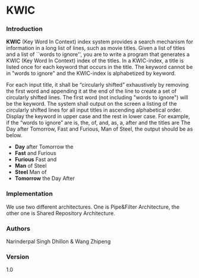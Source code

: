 KWIC
====

### Introduction
**KWIC** (Key Word In Context) index system provides a search mechanism for information in a long list of lines, such as movie titles. Given a list of titles and a list of ``words to ignore'', you are to write a program that generates a KWIC (Key Word In Context) index of the titles. In a KWIC-index, a title is listed once for each keyword that occurs in the title. The keyword cannot be in "words to ignore" and the KWIC-index is alphabetized by keyword.

For each input title, it shall be “circularly shifted” exhaustively by removing the first word and appending it at the end of the line to create a set of circularly shifted lines. The first word (not including "words to ignore") will be the keyword. The system shall output on the screen a listing of the circularly shifted lines for all input titles in ascending alphabetical order. Display the keyword in upper case and the rest in lower case.
For example, if the “words to ignore” are is, the, of, and, as, a, after and the titles are The Day after Tomorrow, Fast and Furious, Man of Steel, the output should be as below.

- **Day** after Tomorrow the
- **Fast** and Furious
- **Furious** Fast and
- **Man** of Steel
- **Steel** Man of
- **Tomorrow** the Day After

### Implementation
We use two different architectures. One is Pipe&Filter Architecture, the other one is Shared Repository Architecture.

### Authors
Narinderpal Singh Dhillon & Wang Zhipeng

### Version
1.0



